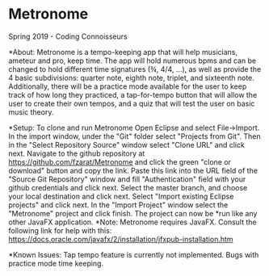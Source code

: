 # Metronome
Spring 2019 - Coding Connoisseurs

*About:
	Metronome is a tempo-keeping app that will help musicians, ameteur and pro, keep time. 
	The app will hold numerous bpms and can be changed to hold different time signatures 
	(¾, 4/4, ...), as well as provide the 4 basic subdivisions: quarter note, eighth note, triplet, and sixteenth note.
	Additionally, there will be a practice mode available for the user to keep track of how long they practiced, a 
	tap-for-tempo button that will allow the user to create their own tempos, and a quiz that will test the user on basic
	music theory.

*Setup:
	To clone and run Metronome Open Eclipse and select File->Import. In the import window, under the "Git" folder select 
	"Projects from Git". Then in the "Select Repository Source" window select "Clone URL" and click next. 
	Navigate to the github repository at https://github.com/fzarat/Metronome and click the green "clone or download" button and 
	copy the link. Paste this link into the URL field of the "Source Git Repository" window and fill "Authentication" field with your
	github credentials and click next. Select the master branch, and choose your local destination and click next. Select "Import 
	existing Eclipse projects" and click next. In the "Import Project" window select the "Metronome" project and click finish.
	The project can now be *run like any other JavaFX application. 
	*Note: Metronome requires JavaFX. Consult the following link for help with this:
	https://docs.oracle.com/javafx/2/installation/jfxpub-installation.htm

*Known Issues:
	Tap tempo feature is currently not implemented. 
	Bugs with practice mode time keeping.
